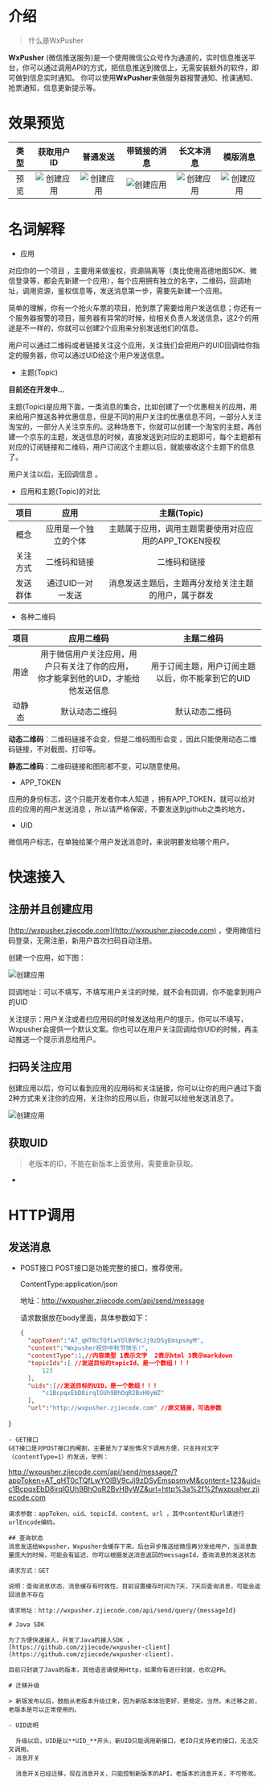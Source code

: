 # 介绍

> 什么是WxPusher

**WxPusher** (微信推送服务)是一个使用微信公众号作为通道的，实时信息推送平台，你可以通过调用API的方式，把信息推送到微信上，无需安装额外的软件，即可做到信息实时通知。
你可以使用**WxPusher**来做服务器报警通知、抢课通知、抢票通知，信息更新提示等。
# 效果预览
类型|获取用户ID|普通发送|带链接的消息|长文本消息|模版消息
:--:|:--:|:--:|:---:|:---:|:---:
预览|![创建应用](imgs/getid.jpg  ':size=250')|![创建应用](imgs/type_1.jpg  ':size=250')|![创建应用](imgs/type_2.jpg  ':size=250')|![创建应用](imgs/type_3.jpg  ':size=250')|![创建应用](imgs/type_4.jpg  ':size=250')

# 名词解释
- 应用

对应你的一个项目 ，主要用来做鉴权，资源隔离等（类比使用高德地图SDK、微信登录等，都会先新建一个应用），每个应用拥有独立的名字，二维码，回调地址，调用资源，鉴权信息等，发送消息第一步，需要先新建一个应用。

简单的理解，你有一个抢火车票的项目，抢到票了需要给用户发送信息；你还有一个服务器报警的项目，服务器有异常的时候，给相关负责人发送信息，这2个的用途是不一样的，你就可以创建2个应用来分别发送他们的信息。

用户可以通过二维码或者链接关注这个应用，关注我们会把用户的UID回调给你指定的服务器，你可以通过UID给这个用户发送信息。
- 主题(Topic)

**目前还在开发中...**

主题(Topic)是应用下面，一类消息的集合，比如创建了一个优惠相关的应用，用来给用户推送各种优惠信息，但是不同的用户关注的优惠信息不同，一部分人关注淘宝的，一部分人关注京东的。这种场景下，你就可以创建一个淘宝的主题，再创建一个京东的主题，发送信息的时候，直接发送到对应的主题即可，每个主题都有对应的订阅链接和二维码，用户订阅这个主题以后，就能接收这个主题下的信息了。

用户关注以后，无回调信息 。
- 应用和主题(Topic)的对比

项目|应用|主题(Topic)
:--:|:--:|:---:
概念|应用是一个独立的个体|主题属于应用，调用主题需要使用对应应用的APP_TOKEN授权
关注方式|二维码和链接|二维码和链接
发送群体|通过UID一对一发送|消息发送主题后，主题再分发给关注主题的用户，属于群发

- 各种二维码

项目|应用二维码|主题二维码
:--:|:--:|:---:
用途|用于微信用户关注应用，用户只有关注了你的应用，<br />你才能拿到他的UID，才能给他发送信息|用于订阅主题，用户订阅主题以后，你不能拿到它的UID
动静态|默认动态二维码|默认动态二维码

**动态二维码**：二维码链接不会变，但是二维码图形会变 ，因此只能使用动态二维码链接，不对截图、打印等。

**静态二维码**：二维码链接和图形都不变，可以随意使用。

- APP_TOKEN

应用的身份标志，这个只能开发者你本人知道 ，拥有APP_TOKEN，就可以给对应的应用的用户发送消息 ，所以请严格保密，不要发送到github之类的地方。
- UID
  
微信用户标志，在单独给某个用户发送消息时，来说明要发给哪个用户。

# 快速接入

## 注册并且创建应用
  
[http://wxpusher.zjiecode.com](http://wxpusher.zjiecode.com) ，使用微信扫码登录，无需注册，新用户首次扫码自动注册。

创建一个应用，如下图：

![创建应用](imgs/create_app.png  ':size=250')

回调地址：可以不填写，不填写用户关注的时候，就不会有回调，你不能拿到用户的UID

关注提示：用户关注或者扫应用码的时候发送给用户的提示，你可以不填写，Wxpusher会提供一个默认文案。你也可以在用户关注回调给你UID的时候，再主动推送一个提示消息给用户。
## 扫码关注应用
创建应用以后，你可以看到应用的应用码和关注链接，你可以让你的用户通过下面2种方式来关注你的应用，关注你的应用以后，你就可以给他发送消息了。

![创建应用](imgs/subscribe.png  ':size=350')

## 获取UID
> 老版本的ID，不能在新版本上面使用，需要重新获取。
- 

# HTTP调用
## 发送消息
- POST接口
  POST接口是功能完整的接口，推荐使用。

  ContentType:application/json
  
  地址：http://wxpusher.zjiecode.com/api/send/message

  请求数据放在body里面，具体参数如下：

  ```json
  {
    "appToken":"AT_qHT0cTQfLwYOlBV9cJj9zDSyEmspsmyM",
    "content":"Wxpusher祝你中秋节快乐!",
    "contentType":1,//内容类型 1表示文字  2表示html 3表示markdown
    "topicIds":[ //发送目标的topicId，是一个数组！！！
        123
    ],
    "uids":[//发送目标的UID，是一个数组！！！
        "c1BcpqxEbD8irqlGUh9BhOqR2BvH8yWZ"
    ],
    "url":"http://wxpusher.zjiecode.com" //原文链接，可选参数
}
  ```
- GET接口
  GET接口是对POST接口的阉割，主要是为了某些情况下调用方便，只支持对文字（contentType=1）的发送，举例：
  ```
  http://wxpusher.zjiecode.com/api/send/message/?appToken=AT_qHT0cTQfLwYOlBV9cJj9zDSyEmspsmyM&content=123&uid=c1BcpqxEbD8irqlGUh9BhOqR2BvH8yWZ&url=http%3a%2f%2fwxpusher.zjiecode.com
  ```
  请求参数：appToken、uid、topicId、content、url ，其中content和url请进行urlEncode编码。

## 查询状态
消息发送给Wxpusher，Wxpusher会缓存下来，后台异步推送给微信再分发给用户，当消息数量庞大的时候，可能会有延迟，你可以根据发送消息返回的messageId，查询消息的发送状态

请求方式：GET

说明：查询消息状态，消息缓存有时效性，目前设置缓存时间为7天，7天后查询消息，可能会返回消息不存在

请求地址：http://wxpusher.zjiecode.com/api/send/query/{messageId}

# Java SDK

为了方便快速接入，开发了Java的接入SDK ，[https://github.com/zjiecode/wxpusher-client](https://github.com/zjiecode/wxpusher-client).

目前只封装了Java的版本，其他语言请使用Http，如果你有进行封装，也欢迎PR。

# 迁移升级

> 新版发布以后，鼓励从老版本升级过来，因为新版本体验更好，更稳定。当然，未迁移之前，老版本是可以正常使用的。

- UID说明
  
    升级以后，UID是以**UID_**开头，新UID只能调用新接口，老ID只支持老的接口，无法交叉调用。
- 消息开关
  
    消息开关已经迁移，现在消息开关，只能控制新版本的API，老版本的消息开关，不可修改。

